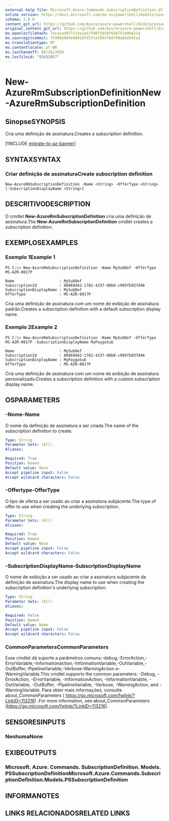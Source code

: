 ```yaml
---
external help file: Microsoft.Azure.Commands.SubscriptionDefinition.dll-Help.xml
online version: https://docs.microsoft.com/en-us/powershell/module/azurerm.subscription.preview/new-azurermsubscriptiondefinition
schema: 2.0.0
content_git_url: https://github.com/Azure/azure-powershell/blob/preview/src/ResourceManager/Subscription/Commands.Subscription/help/New-AzureRmSubscriptionDefinition.md
original_content_git_url: https://github.com/Azure/azure-powershell/blob/preview/src/ResourceManager/Subscription/Commands.Subscription/help/New-AzureRmSubscriptionDefinition.md
ms.openlocfilehash: 7acaca4977114a1a57f88f5050f658753a9b6214
ms.sourcegitcommit: f599b50d5e980197d1fca769378df90a842b42a1
ms.translationtype: MT
ms.contentlocale: pt-BR
ms.lasthandoff: 08/20/2020
ms.locfileid: "93432857"
---
```

# <span data-ttu-id="a579d-101">New-AzureRmSubscriptionDefinition</span><span class="sxs-lookup"><span data-stu-id="a579d-101">New-AzureRmSubscriptionDefinition</span></span>

## <span data-ttu-id="a579d-102">Sinopse</span><span class="sxs-lookup"><span data-stu-id="a579d-102">SYNOPSIS</span></span>
<span data-ttu-id="a579d-103">Cria uma definição de assinatura.</span><span class="sxs-lookup"><span data-stu-id="a579d-103">Creates a subscription definition.</span></span>

[!INCLUDE [migrate-to-az-banner](../../includes/migrate-to-az-banner.md)]

## <span data-ttu-id="a579d-104">SYNTAX</span><span class="sxs-lookup"><span data-stu-id="a579d-104">SYNTAX</span></span>

### <span data-ttu-id="a579d-105">Criar definição de assinatura</span><span class="sxs-lookup"><span data-stu-id="a579d-105">Create subscription definition</span></span>
```
New-AzureRmSubscriptionDefinition -Name <String> -OfferType <String> [-SubscriptionDisplayName <String>]
```

## <span data-ttu-id="a579d-106">DESCRITIVO</span><span class="sxs-lookup"><span data-stu-id="a579d-106">DESCRIPTION</span></span>
<span data-ttu-id="a579d-107">O cmdlet **New-AzureRmSubscriptionDefinition** cria uma definição de assinatura.</span><span class="sxs-lookup"><span data-stu-id="a579d-107">The **New-AzureRmSubscriptionDefinition** cmdlet creates a subscription definition.</span></span>

## <span data-ttu-id="a579d-108">EXEMPLOS</span><span class="sxs-lookup"><span data-stu-id="a579d-108">EXAMPLES</span></span>

### <span data-ttu-id="a579d-109">Exemplo 1</span><span class="sxs-lookup"><span data-stu-id="a579d-109">Example 1</span></span>
```
PS C:\> New-AzureRmSubscriptionDefinition -Name MySubDef -OfferType MS-AZR-0017P

Name                    : MySubDef
SubscriptionId          : 86869d42-1782-4337-98b0-c905fb937d46
SubscriptionDisplayName : MySubDef
OfferType               : MS-AZR-0017P
```

<span data-ttu-id="a579d-110">Cria uma definição de assinatura com um nome de exibição de assinatura padrão.</span><span class="sxs-lookup"><span data-stu-id="a579d-110">Creates a subscription definition with a default subscription display name.</span></span>

### <span data-ttu-id="a579d-111">Exemplo 2</span><span class="sxs-lookup"><span data-stu-id="a579d-111">Example 2</span></span>
```
PS C:\> New-AzureRmSubscriptionDefinition -Name MySubDef -OfferType MS-AZR-0017P -SubscriptionDisplayName MyPaygoSub

Name                    : MySubDef
SubscriptionId          : 86869d42-1782-4337-98b0-c905fb937d46
SubscriptionDisplayName : MyPaygoSub
OfferType               : MS-AZR-0017P
```

<span data-ttu-id="a579d-112">Cria uma definição de assinatura com um nome de exibição de assinatura personalizado.</span><span class="sxs-lookup"><span data-stu-id="a579d-112">Creates a subscription definition with a custom subscription display name.</span></span>

## <span data-ttu-id="a579d-113">OS</span><span class="sxs-lookup"><span data-stu-id="a579d-113">PARAMETERS</span></span>

### <span data-ttu-id="a579d-114">-Nome</span><span class="sxs-lookup"><span data-stu-id="a579d-114">-Name</span></span>
<span data-ttu-id="a579d-115">O nome da definição de assinatura a ser criada.</span><span class="sxs-lookup"><span data-stu-id="a579d-115">The name of the subscription definition to create.</span></span>

```yaml
Type: String
Parameter Sets: (All)
Aliases: 

Required: True
Position: Named
Default value: None
Accept pipeline input: False
Accept wildcard characters: False
```

### <span data-ttu-id="a579d-116">-Offertype</span><span class="sxs-lookup"><span data-stu-id="a579d-116">-OfferType</span></span>
<span data-ttu-id="a579d-117">O tipo de oferta a ser usado ao criar a assinatura subjacente.</span><span class="sxs-lookup"><span data-stu-id="a579d-117">The type of offer to use when creating the underlying subscription.</span></span>

```yaml
Type: String
Parameter Sets: (All)
Aliases: 

Required: True
Position: Named
Default value: None
Accept pipeline input: False
Accept wildcard characters: False
```

### <span data-ttu-id="a579d-118">-SubscriptionDisplayName</span><span class="sxs-lookup"><span data-stu-id="a579d-118">-SubscriptionDisplayName</span></span>
<span data-ttu-id="a579d-119">O nome de exibição a ser usado ao criar a assinatura subjacente da definição de assinatura.</span><span class="sxs-lookup"><span data-stu-id="a579d-119">The display name to use when creating the subscription definition's underlying subscription.</span></span>

```yaml
Type: String
Parameter Sets: (All)
Aliases: 

Required: False
Position: Named
Default value: Name
Accept pipeline input: False
Accept wildcard characters: False
```

### <span data-ttu-id="a579d-120">CommonParameters</span><span class="sxs-lookup"><span data-stu-id="a579d-120">CommonParameters</span></span>
<span data-ttu-id="a579d-121">Esse cmdlet dá suporte a parâmetros comuns:-debug,-ErrorAction,-ErrorVariable,-Informationaction,-InformationVariable,-OutVariable,-OutBuffer,-PipelineVariable,-Verbose-WarningAction e-WarningVariable.</span><span class="sxs-lookup"><span data-stu-id="a579d-121">This cmdlet supports the common parameters: -Debug, -ErrorAction, -ErrorVariable, -InformationAction, -InformationVariable, -OutVariable, -OutBuffer, -PipelineVariable, -Verbose, -WarningAction, and -WarningVariable.</span></span> <span data-ttu-id="a579d-122">Para obter mais informações, consulte about_CommonParameters ( https://go.microsoft.com/fwlink/?LinkID=113216) .</span><span class="sxs-lookup"><span data-stu-id="a579d-122">For more information, see about_CommonParameters (https://go.microsoft.com/fwlink/?LinkID=113216).</span></span>

## <span data-ttu-id="a579d-123">SENSORES</span><span class="sxs-lookup"><span data-stu-id="a579d-123">INPUTS</span></span>

### <span data-ttu-id="a579d-124">Nenhuma</span><span class="sxs-lookup"><span data-stu-id="a579d-124">None</span></span>

## <span data-ttu-id="a579d-125">EXIBE</span><span class="sxs-lookup"><span data-stu-id="a579d-125">OUTPUTS</span></span>

### <span data-ttu-id="a579d-126">Microsoft. Azure. Commands. SubscriptionDefinition. Models. PSSubscriptionDefinition</span><span class="sxs-lookup"><span data-stu-id="a579d-126">Microsoft.Azure.Commands.SubscriptionDefinition.Models.PSSubscriptionDefinition</span></span>

## <span data-ttu-id="a579d-127">INFORMA</span><span class="sxs-lookup"><span data-stu-id="a579d-127">NOTES</span></span>

## <span data-ttu-id="a579d-128">LINKS RELACIONADOS</span><span class="sxs-lookup"><span data-stu-id="a579d-128">RELATED LINKS</span></span>

